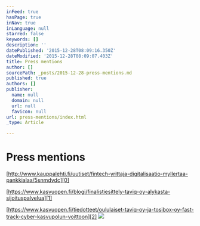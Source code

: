 ```yaml
---
inFeed: true
hasPage: true
inNav: true
inLanguage: null
starred: false
keywords: []
description: ''
datePublished: '2015-12-28T08:09:16.350Z'
dateModified: '2015-12-28T08:09:07.403Z'
title: Press mentions
author: []
sourcePath: _posts/2015-12-28-press-mentions.md
published: true
authors: []
publisher:
  name: null
  domain: null
  url: null
  favicon: null
url: press-mentions/index.html
_type: Article

---
```

# Press mentions

[http://www.kauppalehti.fi/uutiset/fintech-yrittaja-digitalisaatio-myllertaa-pankkialaa/5snmdvdc][0]

[https://www.kasvuopen.fi/blogi/finalistiesittely-taviq-oy-alykasta-sijoituspalvelua][1]

[https://www.kasvuopen.fi/tiedotteet/oululaiset-taviq-oy-ja-tosibox-oy-fast-track-cyber-kasvupolun-voittoon][2]
![](https://the-grid-user-content.s3-us-west-2.amazonaws.com/9558bf4f-51d6-4e91-bb76-012a09522717.jpg)

[0]: http://www.kauppalehti.fi/uutiset/fintech-yrittaja-digitalisaatio-myllertaa-pankkialaa/5snmdvdc
[1]: https://www.kasvuopen.fi/blogi/finalistiesittely-taviq-oy-alykasta-sijoituspalvelua
[2]: https://www.kasvuopen.fi/tiedotteet/oululaiset-taviq-oy-ja-tosibox-oy-fast-track-cyber-kasvupolun-voittoon